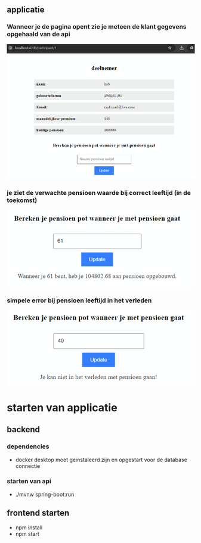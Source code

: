 ## applicatie
### Wanneer je de pagina opent zie je meteen de klant gegevens opgehaald van de api
![mainPage.png](mainPage.png)

### je ziet de verwachte pensioen waarde bij correct leeftijd (in de toekomst)
![futurePensionValue.png](futurePensionValue.png)

### simpele error bij pensioen leeftijd in het verleden 
![futurePensionValueError.png](futurePensionValueError.png)

# starten van applicatie
## backend
### dependencies
- docker desktop moet geinstaleerd zijn en opgestart voor de database connectie
### starten van api
- ./mvnw spring-boot:run
## frontend starten
- npm install
- npm start

